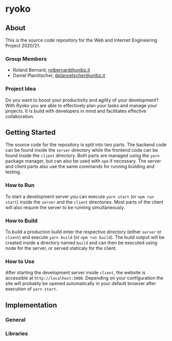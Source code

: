 # ryoko

## About

This is the source code repository for the Web and Internet Engineering Project 2020/21.

### Group Members

* Roland Bernard, rolbernard@unibz.it
* Daniel Planötscher, dplanoetscher@unibz.it

### Project Idea

Do you want to boost your productivity and agility of your development? With Ryoko you are able to
effectively plan your tasks and manage your projects. It is build with developers in mind and
facilitates effective collaboration.

## Getting Started

The source code for the repository is split into two parts. The backend code can be found inside the
`server` directory while the frontend code can be found inside the `client` directory. Both parts
are managed using the `yarn` package manager, but can also be used with `npm` if necessary. The
server and client parts also use the same commands for running building and testing.

### How to Run

To start a development server you can execute `yarn start` (or `npm run start`) inside the `server`
and the `client` directories. Most parts of the client will also require the server to be running
simultaneously.

### How to Build

To build a production build enter the respective directory (either `server` or `client`) and execute
`yarn build` (or `npm run build`). The build output will be created inside a directory named `build`
and can then be executed using node for the server, or served staticaly for the client.

### How to Use

After starting the development server inside `client`, the website is accessible at
`http://localhost:3000`. Depending on your configuration the site will probably be opened
automatically in your default browser after execution of `yarn start`.

## Implementation
<!-- TODO -->

### General
<!-- TODO -->

### Libraries
<!-- TODO -->

